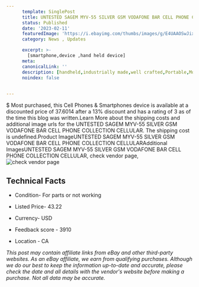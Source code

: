 ```yaml
---
      template: SinglePost
      title: UNTESTED SAGEM MYV-55 SILVER GSM VODAFONE BAR CELL PHONE COLLECTION CELLULAR
      status: Published
      date: '2023-02-11'
      featuredImage: 'https://i.ebayimg.com/thumbs/images/g/E4UAAOSwJixc7rcH/s-l225.jpg'
      category: News , Updates

      excerpt: >-
        [smartphone,device ,hand held device]
      meta:
      canonicalLink: ''
      description: [handheld,industrially made,well crafted,Portable,Mobile,Compact,Convenient,Lightweight,Maneuverable,Man-portable,Miniature,Carriable,Hand-held,Light,Holdable,Transportable,Mobile device,Pocket-sized,On-the-go,Wireless,Cordless,Compact size,Convenient size, smartphone,device ,hand held device]
      noindex: false

        
---
```

$
    Most purchased, this Cell Phones & Smartphones device is available at a discounted price of 37.6014 after a 13% discount and has a rating of 3 as of the time this blog was written.Learn More about the shipping costs and additional image urls for the UNTESTED SAGEM MYV-55 SILVER GSM VODAFONE BAR CELL PHONE COLLECTION CELLULAR. The shipping cost is undefined.Product ImageUNTESTED SAGEM MYV-55 SILVER GSM VODAFONE BAR CELL PHONE COLLECTION CELLULARAdditional ImagesUNTESTED SAGEM MYV-55 SILVER GSM VODAFONE BAR CELL PHONE COLLECTION CELLULAR, check vendor page, ![check vendor page](https://origin-galleryplus.ebayimg.com/ws/web/183829518346_2_0_1/225x225.jpg)
    
    

 ## Technical Facts 



     
      

 - Condition- For parts or not working 


      

 - Listed Price- 43.22 


      

 - Currency- USD 


      

 - Feedback score - 3910 


      

 - Location - CA 


      
      

 *_This post may contain affiliate links from eBay and other third-party websites. As an eBay affiliate, we earn from qualifying purchases. Although we do our best to keep the information up-to-date and accurate, please check the date and all details with the vendor's website before making a purchase. Not all data may be accurate._*



    
    
    
    
    